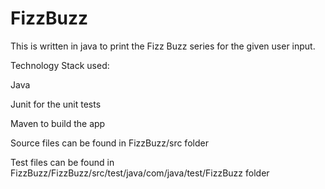 # FizzBuzz

This is written in java to print the Fizz Buzz series for the given user input.

Technology Stack used:

Java

Junit for the unit tests

Maven to build the app

Source files can be found in FizzBuzz/src folder

Test files can be found in FizzBuzz/FizzBuzz/src/test/java/com/java/test/FizzBuzz folder

